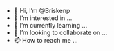 - 👋 Hi, I’m @Briskenp
- 👀 I’m interested in ...
- 🌱 I’m currently learning ...
- 💞️ I’m looking to collaborate on ...
- 📫 How to reach me ...

<!---
Briskenp/Briskenp is a ✨ special ✨ repository because its `README.md` (this file) appears on your GitHub profile.
You can click the Preview link to take a look at your changes.
--->
